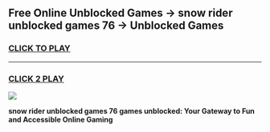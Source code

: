 
## Free Online Unblocked Games → snow rider unblocked games 76 → Unblocked Games
<h3>
<a href="https://premium.freeplayer.one?title=snow_rider_unblocked_games_76&ref=21F">CLICK TO PLAY</a></h3>
<hr>

<h3>
<a href="https://premium.freeplayer.one?title=snow_rider_unblocked_games_76&ref=21F">CLICK 2 PLAY</a>
  
</h3>

<a href="https://premium.freeplayer.one?title=snow_rider_unblocked_games_76&ref=21F/"><img src="https://clearcache.store/games.png"></a>


**snow rider unblocked games 76 games unblocked: Your Gateway to Fun and Accessible Online Gaming**
